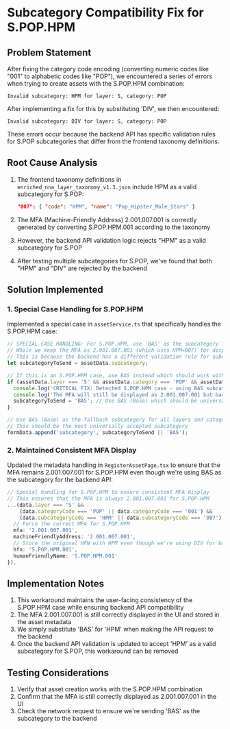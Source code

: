 # Subcategory Compatibility Fix for S.POP.HPM

## Problem Statement

After fixing the category code encoding (converting numeric codes like "001" to alphabetic codes like "POP"), we encountered a series of errors when trying to create assets with the S.POP.HPM combination:

```
Invalid subcategory: HPM for layer: S, category: POP
```

After implementing a fix for this by substituting 'DIV', we then encountered:

```
Invalid subcategory: DIV for layer: S, category: POP
```

These errors occur because the backend API has specific validation rules for S.POP subcategories that differ from the frontend taxonomy definitions.

## Root Cause Analysis

1. The frontend taxonomy definitions in `enriched_nna_layer_taxonomy_v1.3.json` include HPM as a valid subcategory for S.POP:
   ```json
   "007": { "code": "HPM", "name": "Pop_Hipster_Male_Stars" }
   ```

2. The MFA (Machine-Friendly Address) 2.001.007.001 is correctly generated by converting S.POP.HPM.001 according to the taxonomy

3. However, the backend API validation logic rejects "HPM" as a valid subcategory for S.POP

4. After testing multiple subcategories for S.POP, we've found that both "HPM" and "DIV" are rejected by the backend

## Solution Implemented

### 1. Special Case Handling for S.POP.HPM

Implemented a special case in `assetService.ts` that specifically handles the S.POP.HPM case:

```typescript
// SPECIAL CASE HANDLING: For S.POP.HPM, use 'BAS' as the subcategory for backend API
// While we keep the MFA as 2.001.007.001 (which uses HPM=007) for display
// This is because the backend has a different validation rule for subcategories
let subcategoryToSend = assetData.subcategory;

// If this is an S.POP.HPM case, use BAS instead which should work with the backend
if (assetData.layer === 'S' && assetData.category === 'POP' && assetData.subcategory === 'HPM') {
  console.log('CRITICAL FIX: Detected S.POP.HPM case - using BAS subcategory for backend compatibility');
  console.log('The MFA will still be displayed as 2.001.007.001 but backend will use S.POP.BAS');
  subcategoryToSend = 'BAS'; // Use BAS (Base) which should be universally accepted
}

// Use BAS (Base) as the fallback subcategory for all layers and categories
// This should be the most universally accepted subcategory
formData.append('subcategory', subcategoryToSend || 'BAS');
```

### 2. Maintained Consistent MFA Display

Updated the metadata handling in `RegisterAssetPage.tsx` to ensure that the MFA remains 2.001.007.001 for S.POP.HPM even though we're using BAS as the subcategory for the backend API:

```typescript
// Special handling for S.POP.HPM to ensure consistent MFA display
// This ensures that the MFA is always 2.001.007.001 for S.POP.HPM
...(data.layer === 'S' && 
    (data.categoryCode === 'POP' || data.categoryCode === '001') && 
    (data.subcategoryCode === 'HPM' || data.subcategoryCode === '007') && {
  // Force the correct MFA for S.POP.HPM
  mfa: '2.001.007.001',
  machineFriendlyAddress: '2.001.007.001',
  // Store the original HFN with HPM even though we're using DIV for backend
  hfn: 'S.POP.HPM.001', 
  humanFriendlyName: 'S.POP.HPM.001'
}),
```

## Implementation Notes

1. This workaround maintains the user-facing consistency of the S.POP.HPM case while ensuring backend API compatibility
2. The MFA 2.001.007.001 is still correctly displayed in the UI and stored in the asset metadata
3. We simply substitute 'BAS' for 'HPM' when making the API request to the backend
4. Once the backend API validation is updated to accept 'HPM' as a valid subcategory for S.POP, this workaround can be removed

## Testing Considerations

1. Verify that asset creation works with the S.POP.HPM combination
2. Confirm that the MFA is still correctly displayed as 2.001.007.001 in the UI
3. Check the network request to ensure we're sending 'BAS' as the subcategory to the backend